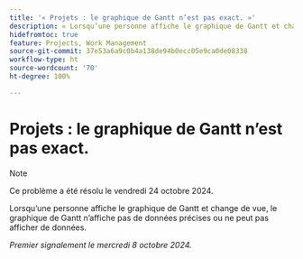 ```yaml
---
title: '« Projets : le graphique de Gantt n’est pas exact. »'
description: « Lorsqu’une personne affiche le graphique de Gantt et change de vue, le graphique de Gantt n’affiche pas de données précises ou ne peut pas afficher de données. »  »
hidefromtoc: true
feature: Projects, Work Management
source-git-commit: 37e53a6a9c0b4a138de94b0ecc05e9ca0de08338
workflow-type: ht
source-wordcount: '70'
ht-degree: 100%

---
```



# Projets : le graphique de Gantt n’est pas exact.

>[!NOTE]
>
>Ce problème a été résolu le vendredi 24 octobre 2024.

Lorsqu’une personne affiche le graphique de Gantt et change de vue, le graphique de Gantt n’affiche pas de données précises ou ne peut pas afficher de données.

_Premier signalement le mercredi 8 octobre 2024._
